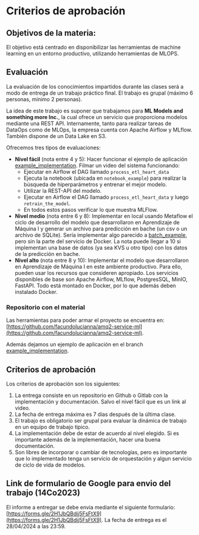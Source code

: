 # Criterios de aprobación

## Objetivos de la materia:

El objetivo está centrado en disponibilizar las herramientas de machine learning en un entorno productivo, utilizando herramientas de MLOPS.

## Evaluación

La evaluación de los conocimientos impartidos durante las clases será a modo de entrega de un trabajo práctico final. El trabajo es grupal (máximo 6 personas, mínimo 2 personas).

La idea de este trabajo es suponer que trabajamos para **ML Models and something more Inc.**, la cual ofrece un servicio que proporciona modelos mediante una REST API. Internamente, tanto para realizar tareas de DataOps como de MLOps, la empresa cuenta con Apache Airflow y MLflow. También dispone de un Data Lake en S3.

Ofrecemos tres tipos de evaluaciones:

 * **Nivel fácil** (nota entre 4 y 5): Hacer funcionar el ejemplo de aplicación [example_implementation](https://github.com/facundolucianna/amq2-service-ml/tree/example_implementation). Filmar un video del sistema funcionando:
   * Ejecutar en Airflow el DAG llamado `process_etl_heart_data`
   * Ejecuta la notebook (ubicada en `notebook_example`) para realizar la búsqueda de hiperparámetros y entrenar el mejor modelo.
   * Utilizar la REST-API del modelo.
   * Ejecutar en Airflow el DAG llamado `process_etl_heart_data` y luego `retrain_the_model`.
   * En todos estos pasos verificar lo que muestra MLFlow.
 * **Nivel medio** (nota entre 6 y 8): Implementar en local usando Metaflow el ciclo de desarrollo del modelo que desarrollaron en Aprendizaje de Máquina I y generar un archivo para predicción en bache (un csv o un archivo de SQLite). Sería implementar algo parecido a [batch_example](https://github.com/facundolucianna/amq2-service-ml/tree/batch_example), pero sin la parte del servicio de Docker. La nota puede llegar a 10 si implementan una base de datos (ya sea KVS u otro tipo) con los datos de la predicción en bache.
 * **Nivel alto** (nota entre 8 y 10): Implementar el modelo que desarrollaron en Aprendizaje de Máquina I en este ambiente productivo. Para ello, pueden usar los recursos que consideren apropiado. Los servicios disponibles de base son Apache Airflow, MLflow, PostgresSQL, MinIO, FastAPI. Todo está montado en Docker, por lo que además deben instalado Docker. 

### Repositorio con el material

Las herramientas para poder armar el proyecto se encuentra en: 
[https://github.com/facundolucianna/amq2-service-ml](https://github.com/facundolucianna/amq2-service-ml).

Además dejamos un ejemplo de aplicación en el branch [example_implementation](https://github.com/facundolucianna/amq2-service-ml/tree/example_implementation).

## Criterios de aprobación

Los criterios de aprobación son los siguientes:

1. La entrega consiste en un repositorio en Github o Gitlab con la implementación y documentación. Salvo el nivel fácil que es un link al video.
2. La fecha de entrega máxima es 7 días después de la última clase.
3. El trabajo es obligatorio ser grupal para evaluar la dinámica de trabajo en un equipo de trabajo tipico.
4. La implementación debe de estar de acuerdo al nivel elegido. Si es importante además de la implementación, hacer una buena documentación.
5. Son libres de incorporar o cambiar de tecnologías, pero es importante que lo implementado tenga un servicio de orquestación y algun servicio de ciclo de vida de modelos.   

## Link de formulario de Google para envio del trabajo (14Co2023)

El informe a entregar se debe envia mediante el siguiente formulario: [https://forms.gle/2H1JbQBdjj5FsFtX9](https://forms.gle/2H1JbQBdjj5FsFtX9). La fecha de entrega es el 28/04/2024 a las 23:59.
